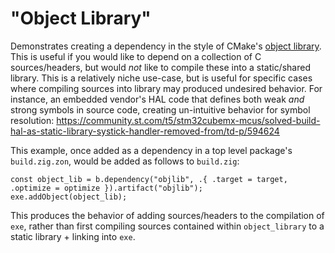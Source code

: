 # "Object Library"

Demonstrates creating a dependency in the style of CMake's [object library](https://cmake.org/cmake/help/latest/command/add_library.html#object-libraries). This is useful if you would like to depend on a collection of C sources/headers, but would *not* like to compile these into a static/shared library. This is a relatively niche use-case, but is useful for specific cases where compiling sources into library may produced undesired behavior. For instance, an embedded vendor's HAL code that defines both weak *and* strong symbols in source code, creating un-intuitive behavior for symbol resolution:
https://community.st.com/t5/stm32cubemx-mcus/solved-build-hal-as-static-library-systick-handler-removed-from/td-p/594624

This example, once added as a dependency in a top level package's `build.zig.zon`, would be added as follows to `build.zig`:
```zig
const object_lib = b.dependency("objlib", .{ .target = target, .optimize = optimize }).artifact("objlib");
exe.addObject(object_lib);
```

This produces the behavior of adding sources/headers to the compilation of `exe`, rather than first compiling sources contained within `object_library` to a static library + linking into `exe`.